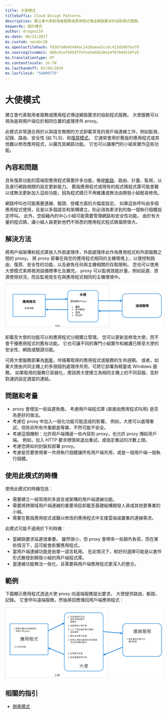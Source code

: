 ```yaml
---
title: 大使模式
titleSuffix: Cloud Design Patterns
description: 建立會代表取用者服務或應用程式傳送網路要求的協助程式服務。
keywords: 設計模式
author: dragon119
ms.date: 06/23/2017
ms.custom: seodec18
ms.openlocfilehash: f03bfa0b45494ac1428aeee5cc6c413d5607ba79
ms.sourcegitcommit: 680c9cef945dff6fee5e66b38e24f07804510fa9
ms.translationtype: HT
ms.contentlocale: zh-TW
ms.lasthandoff: 01/04/2019
ms.locfileid: "54009775"
---
```

# <a name="ambassador-pattern"></a>大使模式

建立會代表取用者服務或應用程式傳送網路要求的協助程式服務。 大使服務可以視為是與用戶端位於相同位置的處理序外 proxy。

此模式非常適合用於以與語言無關的方式卸載常見的用戶端連線工作，例如監視、記錄、路由、安全性 (如 TLS)、和[復原模式][resiliency-patterns]。 它通常會用於舊版的應用程式或其他難以修改應用程式，以擴充其網路功能。 它也可以讓專門的小組來實作這些功能。

## <a name="context-and-problem"></a>內容和問題

具有復原功能的雲端型應用程式需要許多功能，像是[斷路](./circuit-breaker.md)、路由、計量、監視，以及進行網路相關的設定更新能力。 舊版應用程式或現有的程式碼程式庫可能會難以或無法更新加入這些功能，因為程式碼已不再維護或無法由開發小組輕易修改。

網路呼叫也可能需要連線、驗證、授權方面的大幅度設定。 如果這些呼叫由多個應用程式使用，且是以多個語言和架構建立，則必須為牽涉到的每一個執行個體設定呼叫。 此外，您組織內的中心小組可能需要管理網路和安全性功能。 由於有大量的程式碼，讓小組人員更新他們不熟悉的應用程式程式碼風險很大。

## <a name="solution"></a>解決方法

將用戶端架構和程式庫放入外部處理序，外部處理序此作為應用程式和外部服務之間的 proxy。 將 proxy 部署在與您的應用程式相同的主機環境上，以便控制路由、復原、安全性的功能，以及避免任何與主機相關的存取限制。 您也可以使用大使模式來將檢測設備標準化及擴充。 proxy 可以監視效能計量，例如延遲、資源使用狀況，而且監視發生在與應用程式相同的主機環境中。

![大使模式圖](./_images/ambassador.png)

卸載至大使的功能可以和應用程式分開獨立管理。 您可以更新並修改大使，而不會干擾應用程式的舊有功能。 它也可讓不同的專門小組實作和維護已移至大使的安全性、網路或驗證功能。

可將大使服務部署為[側車](./sidecar.md)，伴隨著取用的應用程式或服務的生命週期。 或者，如果大使由共同主機上的多個個別處理序共用，可將它部署為精靈或 Windows 服務。 如果取用的服務已容器化，應該將大使建立為相同主機上的不同容器，並針對通訊設定適當的連結。

## <a name="issues-and-considerations"></a>問題和考量

- proxy 會增加一些延遲負擔。 考慮用戶端程式庫 (直接由應用程式叫用) 是否為更好的做法。
- 考慮在 proxy 中加入一般化功能可能造成的影響。 例如，大使可以處理重試，但除非所有作業都是等冪，不然可能不安全。
- 考慮這個機制：允許用戶端傳遞一些內容到 proxy，也允許 proxy 傳給用戶端。 例如，加入 HTTP 要求標頭來退出重試，或指定重試的次數上限。
- 考慮您將如何封裝和部署 proxy。
- 考慮是否要使用單一共用執行個體讓所有用戶端共用，或是一個用戶端一個執行個體。

## <a name="when-to-use-this-pattern"></a>使用此模式的時機

使用此模式的時機包括：

- 需要建立一組常用的多語言或架構的用戶端連線功能。
- 需要將跨領域用戶端連線的重要項目卸載至基礎結構開發人員或其他更專業的小組。
- 需要在舊版應用程式或難以修改的應用程式中支援雲端或叢集的連線需求。

此模式可能不適用於下列時機︰

- 當網路要求延遲很重要。 雖然很小，但 proxy 會帶來一些額外負荷，而在某些情況下，這可能會影響應用程式。
- 當用戶端連線功能是由單一語言耗用。 在此情況下，較好的選擇可能是以套件形式散發到開發小組的用戶端程式庫。
- 當連線功能無法一般化，且需要與用戶端應用程式更深入的整合。

## <a name="example"></a>範例

下圖顯示應用程式透過大使 proxy 向遠端服務提出要求。 大使提供路由、斷路、記錄。 它會呼叫遠端服務，然後將回應傳回用戶端應用程式：

![大使模式的範例](./_images/ambassador-example.png)

## <a name="related-guidance"></a>相關的指引

- [側車模式](./sidecar.md)

<!-- links -->

[resiliency-patterns]: ./category/resiliency.md
